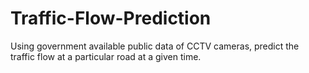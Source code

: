 # Traffic-Flow-Prediction
Using government available public data of CCTV cameras, predict the traffic flow at a particular road at a given time.

